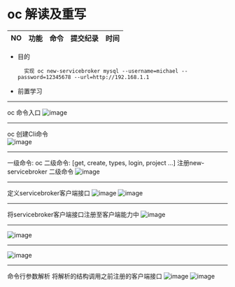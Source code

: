 # oc 解读及重写
            
| NO | 功能 | 命令 | 提交纪录 | 时间 | 
| --- | --- | --- | --- | --- |


+ 目的
 
        实现 oc new-servicebroker mysql --username=michael --password=12345678 --url=http://192.168.1.1

+ 前置学习

---------------------------------------
    
   oc 命令入口
   ![image](img/sb_study_1.png)
   
---------------------------------------

   oc 创建Cli命令  
   ![image](img/sb_study_2.png)
   
---------------------------------------
   
   一级命令:    oc
   二级命令:    [get, create, types, login, project ...]
   注册new-servicebroker 二级命令
   ![image](img/servicebroker_new_1.png)

---------------------------------------
   
  定义servicebroker客户端接口
   ![image](img/servicebroker_new_3.png)
   ![image](img/servicebroker_new_4.png)

---------------------------------------
  
   将servicebroker客户端接口注册至客户端能力中
   ![image](img/servicebroker_new_5.png)

---------------------------------------
    
   ![image](img/servicebroker_new_6.png)

---------------------------------------
    
   ![image](img/servicebroker_new_7.png)

---------------------------------------
   
   命令行参数解析
   将解析的结构调用之前注册的客户端接口
   ![image](img/servicebroker_new_8.png)
   ![image](img/servicebroker_new_9.png)



